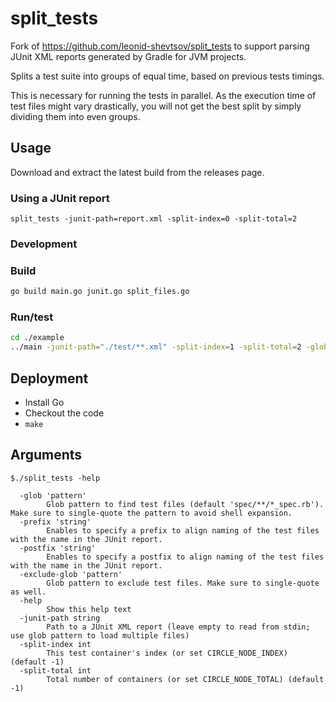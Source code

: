 # split_tests

Fork of https://github.com/leonid-shevtsov/split_tests to support parsing JUnit XML reports generated by Gradle for JVM projects.

Splits a test suite into groups of equal time, based on previous tests timings.

This is necessary for running the tests in parallel. As the execution time of test files might vary drastically, you will not get the best split by simply dividing them into even groups.

## Usage

Download and extract the latest build from the releases page.

### Using a JUnit report

```
split_tests -junit-path=report.xml -split-index=0 -split-total=2
```

### Development
### Build
```bash
go build main.go junit.go split_files.go
```

### Run/test
```bash
cd ./example
../main -junit-path="./test/**.xml" -split-index=1 -split-total=2 -glob="src/**/*.kt" -prefix="src/" -postfix=".kt"
```


## Deployment

- Install Go
- Checkout the code
- `make`

## Arguments
```plain
$./split_tests -help

  -glob 'pattern'
        Glob pattern to find test files (default 'spec/**/*_spec.rb'). Make sure to single-quote the pattern to avoid shell expansion.
  -prefix 'string'
        Enables to specify a prefix to align naming of the test files with the name in the JUnit report.
  -postfix 'string'
        Enables to specify a postfix to align naming of the test files with the name in the JUnit report.
  -exclude-glob 'pattern'
        Glob pattern to exclude test files. Make sure to single-quote as well.
  -help
        Show this help text
  -junit-path string
        Path to a JUnit XML report (leave empty to read from stdin; use glob pattern to load multiple files)
  -split-index int
        This test container's index (or set CIRCLE_NODE_INDEX) (default -1)
  -split-total int
        Total number of containers (or set CIRCLE_NODE_TOTAL) (default -1)
```


